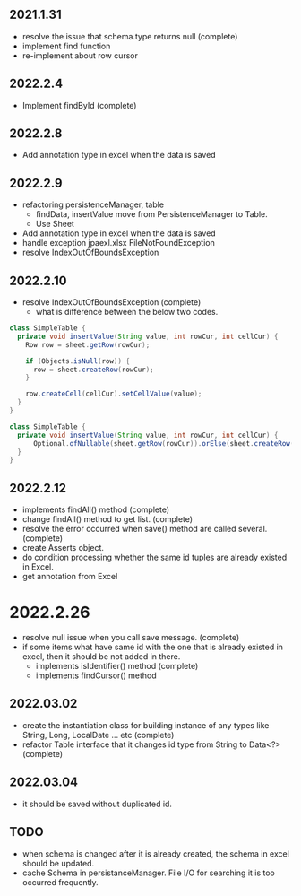 ## 2021.1.31

- resolve the issue that schema.type returns null (complete)
- implement find function
- re-implement about row cursor

## 2022.2.4

- Implement findById (complete)

## 2022.2.8

- Add annotation type in excel when the data is saved

## 2022.2.9

- refactoring persistenceManager, table
  - findData, insertValue move from PersistenceManager to Table. 
  - Use Sheet
- Add annotation type in excel when the data is saved
- handle exception jpaexl.xlsx FileNotFoundException
- resolve IndexOutOfBoundsException

## 2022.2.10

- resolve IndexOutOfBoundsException (complete)
  - what is difference between the below two codes.
```java
class SimpleTable {
  private void insertValue(String value, int rowCur, int cellCur) {
    Row row = sheet.getRow(rowCur);

    if (Objects.isNull(row)) {
      row = sheet.createRow(rowCur);
    }

    row.createCell(cellCur).setCellValue(value);
  }
}
```

```java
class SimpleTable {
  private void insertValue(String value, int rowCur, int cellCur) {
      Optional.ofNullable(sheet.getRow(rowCur)).orElse(sheet.createRow(rowCur)).createCell(cellCur).setCellValue(value);
  }
}
```

## 2022.2.12

- implements findAll() method (complete)
- change findAll() method to get list. (complete)
- resolve the error occurred when save() method are called several. (complete)
- create Asserts object.
- do condition processing whether the same id tuples are already existed in Excel.
- get annotation from Excel

# 2022.2.26

- resolve null issue when you call save message. (complete)
- if some items what have same id with the one that is already existed in excel, then it should be not added in there.
  - implements isIdentifier() method (complete)
  - implements findCursor() method

## 2022.03.02

- create the instantiation class for building instance of any types like String, Long, LocalDate ... etc (complete)
- refactor Table interface that it changes id type from String to Data<?> (complete)

## 2022.03.04

- it should be saved without duplicated id.

## TODO

- when schema is changed after it is already created, the schema in excel should be updated.
- cache Schema in persistanceManager. File I/O for searching it is too occurred frequently. 
